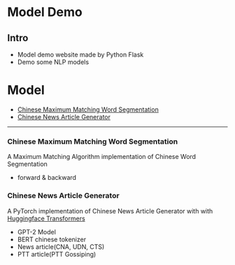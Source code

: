 # Model Demo

## Intro

- Model demo website made by Python Flask
- Demo some NLP models


# Model
*   [Chinese Maximum Matching Word Segmentation](#1)
*   [Chinese News Article Generator](#2)

------

<h3 id=1> Chinese Maximum Matching Word Segmentation</h3>

A Maximum Matching Algorithm implementation of Chinese Word Segmentation 

- forward & backward

<h3 id=2>Chinese News Article Generator</h3>

A PyTorch implementation of Chinese News Article Generator with with [Huggingface Transformers](https://github.com/huggingface/transformers)


- GPT-2 Model
- BERT chinese tokenizer
- News article(CNA, UDN, CTS)
- PTT article(PTT Gossiping)


